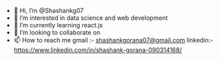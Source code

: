 - 👋 Hi, I’m @Shashankg07
- 👀 I’m interested in data science and web development
- 🌱 I’m currently learning react.js
- 💞️ I’m looking to collaborate on 
- 📫 How to reach me gmail :- shashankgorana07@gmail.com
                     linkedin:-https://www.linkedin.com/in/shashank-gorana-090314168/

<!---
Shashankg07/Shashankg07 is a ✨ special ✨ repository because its `README.md` (this file) appears on your GitHub profile.
You can click the Preview link to take a look at your changes.
--->
